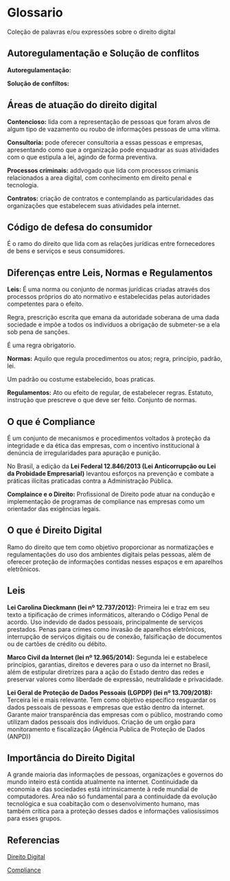 # Glossario

Coleção de palavras e/ou expressões sobre o direito digital

## **Autoregulamentação e Solução de conflitos**

**Autoregulamentação:**

**Solução de confiltos:**

## **Áreas de atuação do direito digital**

**Contencioso:** lida com a representação de pessoas que foram alvos de algum tipo de vazamento ou roubo de informações pessoas de uma vítima.

**Consultoria:** pode oferecer consultoria a essas pessoas e empresas, apresentando como que a organização pode enquadrar as suas atividades com o que estipula a lei, agindo de forma preventiva.

**Processos criminais:** addvogado que lida com processos crimianis relacionados a area digital, com conhecimento em direito penal e tecnologia.

**Contratos:** criação de contratos e contemplando as particularidades das organizações que estabelecem suas atividades pela internet.

## **Código de defesa do consumidor**

É o ramo do direito que lida com as relações jurídicas entre fornecedores de bens e serviços e seus consumidores.

## **Diferenças entre Leis, Normas e Regulamentos**

**Leis:** É uma norma ou conjunto de normas jurídicas criadas através dos processos próprios do ato normativo e estabelecidas pelas autoridades competentes para o efeito. 

Regra, prescrição escrita que emana da autoridade soberana de uma dada sociedade e impõe a todos os indivíduos a obrigação de submeter-se a ela sob pena de sanções.

É uma regra obrigatorio.

**Normas:** Aquilo que regula procedimentos ou atos; regra, princípio, padrão, lei.

Um padrão ou costume estabelecido, boas praticas.

**Regulamentos:** Ato ou efeito de regular, de estabelecer regras. Estatuto, instrução que prescreve o que deve ser feito. Conjunto de normas.

## **O que é Compliance**

É um conjunto de mecanismos e procedimentos voltados à proteção da integridade e da ética das empresas, com o incentivo institucional à denúncia de irregularidades para apuração e punição.

No Brasil, a edição da **Lei Federal 12.846/2013 (Lei Anticorrupção ou Lei da Probidade Empresarial)** levantou esforços na prevenção e combate a práticas ilícitas praticadas contra a Administração Pública.

**Complaince e o Direito:** Profissional de Direito pode atuar na condução e implementação de programas de compliance nas empresas como um orientador das exigências legais.

## **O que é Direito Digital**

Ramo do direito que tem como objetivo proporcionar as normatizações e regulamentações do uso dos ambientes digitais pelas pessoas, além de oferecer proteção de informações contidas nesses espaços e em aparelhos eletrônicos.

## **Leis**

**Lei Carolina Dieckmann (lei nº 12.737/2012):** Primeira lei e traz em seu texto a tipificação de crimes informáticos, alterando o Código Penal de acordo. Uso indevido de dados pessoais, principalmente de serviços prestados. Penas para crimes como invasão de aparelhos eletrônicos, interrupção de serviços digitais ou de conexão, falsificação de documentos ou de cartões de crédito ou débito.

**Marco Civil da Internet (lei nº 12.965/2014):** Segunda lei e estabelece princípios, garantias, direitos e deveres para o uso da internet no Brasil, além de estipular diretrizes para a ação do Estado dentro das redes e preservar valores como liberdade de expressão, neutralidade e privacidade.

**Lei Geral de Proteção de Dados Pessoais (LGPDP) (lei nº 13.709/2018):** Terceira lei e mais relevante. Tem como objetivo específico resguardar os dados pessoais de pessoas e empresas que estão dentro da internet. Garante maior transparência das empresas com o público, mostrando como utilizam dados pessoais dos indivíduos. Criação de um orgão para monitoramento e fiscalização (Agência Publica de Proteção de Dados (ANPD))

## **Importância do Direito Digital**

A grande maioria das informações de pessoas, organizações e governos do mundo inteiro está contida atualmente na internet. Continuidade da economia e das sociedades está intrinsicamente à rede mundial de computadores. Área não só fundamental para a continuidade da evolução tecnológica e sua coabitação com o desenvolvimento humano, mas também crítica para a proteção desses dados e informações valiosíssimos para esses grupos.

## Referencias

[Direito Digital](https://www.projuxaris.com.br/direito-digital/)

[Compliance](http://genjuridico.com.br/2019/09/03/o-que-e-compliance-direito/)
